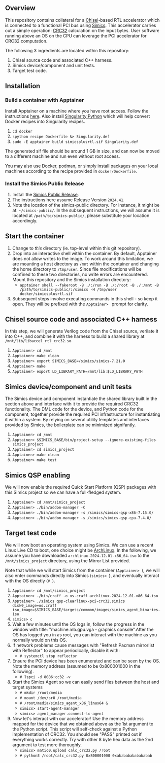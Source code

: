 ## Overview

This repository contains collateral for a [Chisel](https://www.chisel-lang.org/)-based RTL accelerator which is connected to a functional PCI bus using [Simics](https://www.intel.com/content/www/us/en/developer/articles/tool/simics-simulator.html). This accelerator carries out a simple operation: [CRC32](https://en.wikipedia.org/wiki/Computation_of_cyclic_redundancy_checks#CRC-32_algorithm) calculation on the input bytes. User software running above an OS on the CPU can leverage the PCI accelerator for CRC32 computation.

The following 3 ingredients are located within this repository:

1. Chisel source code and associated C++ harness.
2. Simics device/component and unit tests.
3. Target test code.

## Installation

### Build a container with Apptainer

Install Apptainer on a machine where you have root access. Follow the instructions [here](https://apptainer.org/docs/admin/main/installation.html#install-from-pre-built-packages). Also install [Singularity Python](https://singularityhub.github.io/singularity-cli/) which will help convert Docker recipes into Singularity recipes.

1. `cd docker`
2. `spython recipe Dockerfile &> Singularity.def`
3. `sudo -E apptainer build simicsplusrtl.sif Singularity.def`

The generated sif file should be around 1 GB in size, and can now be moved to a different machine and run even without root access.

You may also use Docker, podman, or simply install packages on your local machines according to the recipe provided in `docker/Dockerfile`.

### Install the Simics Public Release

1. Install the [Simics Public Release](https://www.intel.com/content/www/us/en/developer/articles/tool/simics-simulator.html).
2. The instructions here assume Release Version `2024.41`.
3. Note the location of the simics-public directory. For instance, it might be at: `~/simics-public/`. In the subsequent instructions, we will assume it is located at `/path/to/simics-public/`, please substitute your location accordingly.

## Start the container

1. Change to *this* directory (ie. top-level within this git repository).
2. Drop into an interactive shell within the container. By default, Apptainer does not allow writes to the image. To work around this limitation, we are mounting a host directory as `/mnt` within the container and changing the home directory to `/tmp/user`. Since file modifications will be confined to these two directories, no write errors are encountered. Mount this repository and the Simics installation directory:
    - `apptainer shell --fakeroot -B ./:/run -B ./:/root -B ./:/mnt -B /path/to/simics-public/:/simics -H /tmp/user docker/simicsplusrtl.sif`
3. Subsequent steps involve executing commands in this shell - so keep it open. They will be prefixed with the `Apptainer> ` prompt for clarity.

## Chisel source code and associated C++ harness

In this step, we will generate Verilog code from the Chisel source, verilate it into C++, and combine it with the harness to build a shared library at `/mnt/lib/libaccel_rtl_crc32.so`

1. `Apptainer> cd /mnt`
2. `Apptainer> make clean`
3. `Apptainer> export SIMICS_BASE=/simics/simics-7.21.0`
4. `Apptainer> make`
5. `Apptainer> export LD_LIBRARY_PATH=/mnt/lib:$LD_LIBRARY_PATH`

## Simics device/component and unit tests

The Simics device and component instantiate the shared library built in the section above and interface with it to provide the required CRC32 functionality. The DML code for the device, and Python code for the component, together provide the required PCI infrastructure for instantiating it within a system. By relying on several utility templates and interfaces provided by Simics, the boilerplate can be minimized signifantly.

1. `Apptainer> cd /mnt`
2. `Apptainer> $SIMICS_BASE/bin/project-setup --ignore-existing-files simics_project`
3. `Apptainer> cd simics_project`
4. `Apptainer> make clean`
5. `Apptainer> make test`

## Simics QSP enabling

We will now enable the required Quick Start Platform (QSP) packages with this Simics project so we can have a full-fledged system.

1. `Apptainer> cd /mnt/simics_project`
2. `Apptainer> ./bin/addon-manager -C`
3. `Apptainer> ./bin/addon-manager -s /simics/simics-qsp-x86-7.15.0/`
4. `Apptainer> ./bin/addon-manager -s /simics/simics-qsp-cpu-7.4.0/`

## Target test code

We will now boot an operating system using Simics. We can use a recent Linux Live CD to boot, one choice might be [ArchLinux](https://archlinux.org/download/). In the following, we assume you have downloaded `archlinux-2024.12.01-x86_64.iso` to the `/mnt/simics_project` directory, using the Mirror List provided.

Note that while we will start Simics from the container (`Apptainer> `), we will also enter commands directly into Simics (`simics> `), and eventually interact with the OS directly (`# `).

1. `Apptainer> cd /mnt/simics_project`
2. `Apptainer> ./bin/craff -o os.craff archlinux-2024.12.01-x86_64.iso`
3. `Apptainer> ./simics qsp-clearlinux-pci-crc32.simics disk0_image=os.craff iso_image=$SIMICS_BASE/targets/common/images/simics_agent_binaries.iso`
4. `simics> c`
5. Wait a few minutes until the OS logs in, follow the progress in the window with title: "machine.mb.gpu.vga - graphics console".After the OS has logged you in as root, you can interact with the machine as you normally would on this OS. 
6. If network problems cause messages with "Refresh Pacman mirrorlist with Reflector" to appear periodically, disable it with:
    - `# systemctl stop reflector`
7. Ensure the PCI device has been enumerated and can be seen by the OS. Note the memory address (assumed to be 0x800001000 in the following).
    - `# lspci -d 8086:cc32 -v`
8. Start the Simics Agent so we can easily send files between the host and target systems
    - `# mkdir /root/media`
    - `# mount /dev/sr0 /root/media`
    - `# /root/media/simics_agent_x86_linux64 &`
    - `simics> start-agent-manager`
    - `simics> agent_manager.connect-to-agent`
9. Now let's interact with our accelerator! Use the memory address mapped for the device that we obtained above as the 1st argument to the Python script. This script will self-check against a Python implementation of CRC32. You should see "PASS" printed out if everything works correctly. Try with other 8 byte hex data as the 2nd argument to test more thoroughly.
    - `simics> matic0.upload calc_crc32.py /root`
    - `# python3 /root/calc_crc32.py 0x800001000 0xabababababababab`
